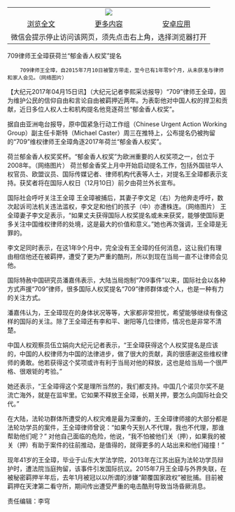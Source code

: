 

<table>
  <tr>
    <td align="center" colspan="3">
      <a href="https://github.com/ogate/ogate/blob/master/README.md"><img src="https://cloud.githubusercontent.com/assets/11880933/13434984/f430fae2-e012-11e5-814f-c2df1e82b247.jpg"/></a>
    </td>
  </tr>
  <tr>
    <td align="center">
      <a href="https://s3.ap-south-1.amazonaws.com/ogatem/oGate.htm?c817628&from=oNote">浏览全文</a>
    </td>
    <td align="center">
      <a href="https://s3.ap-south-1.amazonaws.com/ogatem/oGate.htm?from=oNote">更多内容</a>
    </td>
    <td align="center">
      <a href="https://raw.githubusercontent.com/ogate/up/master/ogate.apk">安卓应用</a>
    </td>
  </tr>
  <tr>
    <td align="center" colspan="3">
      微信会提示停止访问该网页，须先点击右上角，选择浏览器打开
    </td>
  </tr>
</table>    



709律师王全璋获荷兰“郁金香人权奖”提名






        709律师王全璋，自2015年7月10日被警方带走，至今已有1年零9个月，从未获准与律师和家人会见。（网络图片）




【大纪元2017年04月15日讯】（大纪元记者李熙采访报导）“709”律师王全璋，因为维护公民的信仰自由和言论自由被羁押近两年。为表彰他对中国人权的捍卫和贡献，近日多位人权人士和机构提名他竞逐荷兰“郁金香人权奖”。


据自由亚洲电台报导，原中国紧急行动工作组（Chinese Urgent Action Working Group）副主任卡斯特（Michael Caster）周三在推特上，公布提名仍被拘留的“709”维权律师王全璋角逐2017年荷兰“郁金香人权奖”。


荷兰郁金香人权奖奖杯。“郁金香人权奖”为欧洲重要的人权奖项之一，创立于2008年。（网络图片）
荷兰郁金香奖上月中开始启动提名工作，包括外国驻华人权官员、欧盟议员、国际传媒记者、律师机构代表等人士，对提名王全璋都表示支持。获奖者将在国际人权日（12月10日）前夕由荷兰外长宣布。


国际社会呼吁关注王全璋
王全璋被捕后，其妻子李文足（右）为他奔走呼吁，数次起诉司法机关违法滥权，李文足和他们的孩子（中）亦遭株连。（网络图片）
王全璋妻子李文足表示，“如果丈夫获得国际人权奖提名或未来获奖，能够使国际更多关注中国维权律师的处境，这是最大的价值和意义。”她也再次强调，王全璋是无罪的。


李文足同时表示，在这1年9个月中，完全没有王全璋的任何消息，这让我们有理由相信他还在被羁押，遭受了更为严重的酷刑，所以到现在当局一直不让律师会见他。


国际特赦中国研究员潘嘉伟表示，大陆当局炮制“709事件”以来，国际社会以各种方式声援“709”律师，很多国际人权奖提名“709”律师群体或个人，也是一种有力的关注方式。


潘嘉伟认为，王全璋现在的身体状况等等，大家都非常担忧，希望能够继续有像这样的国际的关注。除了王全璋还有李和平、谢阳等几位律师，情况也是非常不清楚。


中国人权观察员伍立娟向大纪元记者表示，“王全璋获得这个人权奖提名是应该的，中国的人权律师为中国的法律进步，做了很大的贡献，真的很感谢这些维权律师的勇敢。他若获得这个奖项或许有利于当局对他的释放，这也是给当局一个很严格、很艰钜的考验。”


她还表示，“王全璋得这个奖是理所当然的，我们都支持。中国几个诺贝尔奖不是流亡海外，就是在监牢里。它如果不释放王全璋，长期关押，要怎么向国际社会交代。”


在大陆，法轮功群体所遭受的人权灾难是最为深重的，王全璋律师接的大部分都是法轮功学员的案件，王全璋律师曾说：“如果今天别人不代理，我也不代理，那谁帮助他们呢？” 对他自己面临的危险，他说，“我不怕被他们关（押），如果我的被关（押）有助于案件的往前推动，是值得的，就得更多的人站出来和他们碰撞！”


现年41岁的王全璋，毕业于山东大学法学院，2013年在江苏出庭为法轮功学员辩护时，遭法院当庭拘留，该事件引发国际抗议。2015年7月王全璋与外界失联，在被秘密羁押半年后，去年1月被冠以以所谓的涉嫌“颠覆国家政权”被批捕。目前被羁押在天津第二看守所，期间传出遭受严重的电击酷刑导致当场昏厥消息。


责任编辑：李穹



